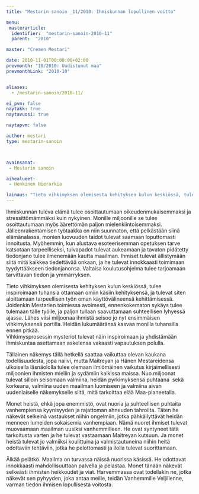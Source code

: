 ```yaml
---
title: "Mestarin sanoin _11/2010: Ihmiskunnan lopullinen voitto"

menu:
 masterarticle:
  identifier:  "mestarin-sanoin-2010-11"
  parent:  "2010"

master: "Cremen Mestari"

date: 2010-11-01T00:00:00+02:00
prevmonth: "10/2010: Uudistunut maa"
prevmonthLink: "2010-10"


aliases:
  - /mestarin-sanoin/2010-11/

ei_pvm: false
naytakk: true
naytavuosi: true

naytapvm: false

author: mestari
type: mestarin-sanoin



avainsanat:
 - Mestarin sanoin

aihealueet:
 - Henkinen Hierarkia

lainaus: "Tieto vihkimyksen olemisesta kehityksen kulun keskiössä, tulee inspiroimaan tuhansia ottamaan omiin käsiin kehityksensä, ja tulevat siten aloittamaan tarpeellisen työn oman käyttövälineensä kehittämisessä. Joidenkin Mestarien toimiessa avoimesti, ennenkokematon sykäys tulee tulemaan tälle työlle, ja paljon tullaan saavuttamaan suhteellisen lyhyessä ajassa."
---
```

<p>Ihmiskunnan tuleva elämä tulee osoittautumaan oikeudenmukaisemmaksi ja stressittömämmäksi kuin nykyinen. Monille miljoonille se tulee osoittautumaan myös äärettömän paljon mielenkiintoisemmaksi. Jälleenrakentamisen työtaakka on niin suunnaton, että pelkästään siinä elämänalassa, monien luovuuden taidot tulevat saamaan loputtomasti innoitusta. Myöhemmin, kun alustava esoteerisemman opetuksen tarve katsotaan tarpeelliseksi, tulvapadot tulevat aukeamaan ja tavaton pidätetty tiedonjano tulee ilmenemään kautta maailman. Ihmiset tulevat ällistymään siitä mitä kaikkea tiedettävää onkaan, ja he tulevat innokkaasti toimimaan tyydyttääkseen tiedonjanonsa. Valtaisa koulutusohjelma tulee tarjoamaan tarvittavan tiedon ja ymmärryksen.</p>
<p>Tieto vihkimyksen olemisesta kehityksen kulun keskiössä, tulee inspiroimaan tuhansia ottamaan omiin käsiin kehityksensä, ja tulevat siten aloittamaan tarpeellisen työn oman käyttövälineensä kehittämisessä. Joidenkin Mestarien toimiessa avoimesti, ennenkokematon sykäys tulee tulemaan tälle työlle, ja paljon tullaan saavuttamaan suhteellisen lyhyessä ajassa. Lähes viisi miljoonaa ihmistä seisoo jo nyt ensimmäisen vihkimyksensä portilla. Heidän lukumääränsä kasvaa monilla tuhansilla ennen pitkää.<br>
Vihkimysprosessin mysteriot tulevat näin inspiroimaan ja yhdistämään ihmiskuntaa asettamaan askelensa vakaasti vapautuksen polulla.</p>
<p>Tällainen näkemys tällä hetkellä saattaa vaikuttaa olevan kaukana todellisuudesta, jopa naiivi, mutta Maitreyan ja Hänen Mestareidensa ulkoisella läsnäololla tulee olemaan ilmiömäinen vaikutus kirjaimellisesti miljoonien ihmisten mieliin ja sydämiin kaikissa maissa. Nuo miljoonat tulevat silloin seisomaan valmiina, heidän pyrkimyksensä puhtaana&nbsp; sekä korkeana, valmiina uuden maailman luomiseen ja valmiina aivan uudenlaiselle näkemykselle siitä, mitä tarkoittaa elää Maa-planeetalla.</p>
<p>Monet heistä, ehkä jopa enemmistö, ovat nuoria ja suhteellisen puhtaita vanhempiensa kyynisyyden ja rajattoman ahneuden tahroilta. Täten he näkevät selkeinä vastaukset niihin ongelmiin, jotka pähkäilyttävät heidän menneen lumeiden sokaisemia vanhempiaan. Nämä nuoret ihmiset tulevat muovaamaan maailman uusiksi vanhemmilleen. He ovat syntyneet tätä tarkoitusta varten ja he tulevat vastaamaan Maitreyan kutsuun. Ja monet heistä tulevat jo valmiiksi koulittuina ja valmistautuneina niihin heitä odottaviin tehtäviin, jotka he pelottomasti ja ilolla tulevat suorittamaan.</p>
<p>Älkää pelätkö. Maailma on turvassa näissä nuorissa käsissä. He odottavat innokkaasti mahdollisuuttaan palvella ja pelastaa. Monet tänään näkevät selkeästi ihmisten heikkoudet ja viat. Harvemmassa ovat todellakin ne, jotka näkevät sen pyhyyden, joka antaa meille, teidän Vanhemmille Veljillenne, varman tiedon ihmisen lopullisesta voitosta.</p>